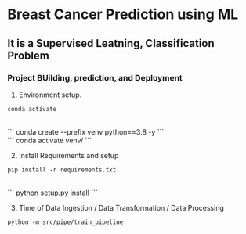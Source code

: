 # Breast Cancer Prediction using ML
## It is a Supervised Leatning, Classification Problem

### Project BUilding, prediction, and Deployment
1. Environment setup.
```
conda activate
```
<br>
``` conda create --prefix venv python==3.8 -y ```
<br>
``` conda activate venv/ ```

2. Install Requirements and setup

```
pip install -r requirements.txt
```
<br>
``` python setup.py install ```

3. Time of Data Ingestion / Data Transformation / Data Processing

```
python -m src/pipe/train_pipeline
```
